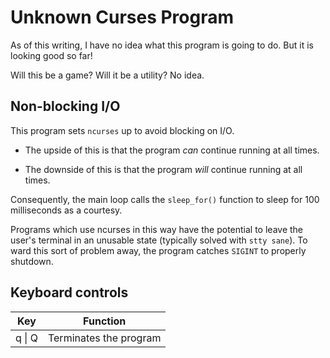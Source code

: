 # Unknown Curses Program

As of this writing, I have no idea what this program is going to do. But it is looking good so far!

Will this be a game? Will it be a utility? No idea.

## Non-blocking I/O

This program sets `ncurses` up to avoid blocking on I/O.

* The upside of this is that the program
*can* continue running at all times.

* The downside of this is that the program *will* continue running at all times.

Consequently, the main loop calls the  `sleep_for()` function to sleep for 100 milliseconds as a courtesy.

Programs which use ncurses in this way have the potential to leave the user's terminal in an unusable state (typically solved with `stty sane`). To ward this sort of problem away, the program catches `SIGINT` to properly shutdown.

## Keyboard controls

| Key | Function |
| --- | -------- |
| q \| Q | Terminates the program
